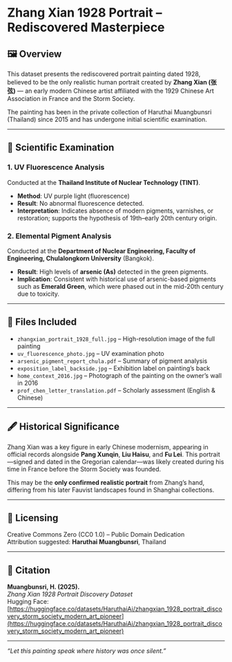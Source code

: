 # Zhang Xian 1928 Portrait – Rediscovered Masterpiece

## 🖼️ Overview  
This dataset presents the rediscovered portrait painting dated 1928, believed to be the only realistic human portrait created by **Zhang Xian (张弦)** — an early modern Chinese artist affiliated with the 1929 Chinese Art Association in France and the Storm Society.  

The painting has been in the private collection of Haruthai Muangbunsri (Thailand) since 2015 and has undergone initial scientific examination.

---

## 🔬 Scientific Examination

### 1. UV Fluorescence Analysis  
Conducted at the **Thailand Institute of Nuclear Technology (TINT)**.  
- **Method**: UV purple light (fluorescence)  
- **Result**: No abnormal fluorescence detected.  
- **Interpretation**: Indicates absence of modern pigments, varnishes, or restoration; supports the hypothesis of 19th–early 20th century origin.

### 2. Elemental Pigment Analysis  
Conducted at the **Department of Nuclear Engineering, Faculty of Engineering, Chulalongkorn University** (Bangkok).  
- **Result**: High levels of **arsenic (As)** detected in the green pigments.  
- **Implication**: Consistent with historical use of arsenic-based pigments such as **Emerald Green**, which were phased out in the mid-20th century due to toxicity.

---

## 📁 Files Included
- `zhangxian_portrait_1928_full.jpg` – High-resolution image of the full painting  
- `uv_fluorescence_photo.jpg` – UV examination photo  
- `arsenic_pigment_report_chula.pdf` – Summary of pigment analysis  
- `exposition_label_backside.jpg` – Exhibition label on painting’s back  
- `home_context_2016.jpg` – Photograph of the painting on the owner’s wall in 2016  
- `prof_chen_letter_translation.pdf` – Scholarly assessment (English & Chinese)

---

## 🖋️ Historical Significance  
Zhang Xian was a key figure in early Chinese modernism, appearing in official records alongside **Pang Xunqin**, **Liu Haisu**, and **Fu Lei**. This portrait—signed and dated in the Gregorian calendar—was likely created during his time in France before the Storm Society was founded.

This may be the **only confirmed realistic portrait** from Zhang’s hand, differing from his later Fauvist landscapes found in Shanghai collections.

---

## 📜 Licensing  
Creative Commons Zero (CC0 1.0) – Public Domain Dedication  
Attribution suggested: **Haruthai Muangbunsri**, Thailand

---

## 🔗 Citation  
**Muangbunsri, H. (2025).**  
*Zhang Xian 1928 Portrait Discovery Dataset*  
Hugging Face: [https://huggingface.co/datasets/HaruthaiAi/zhangxian_1928_portrait_discovery_storm_society_modern_art_pioneer](https://huggingface.co/datasets/HaruthaiAi/zhangxian_1928_portrait_discovery_storm_society_modern_art_pioneer)

---

*“Let this painting speak where history was once silent.”*
